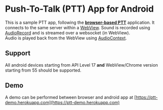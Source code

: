 # Push-To-Talk (PTT) App for Android

This is a sample PTT app, following the [**browser-based PTT**](github.com/merve40/ptt) application.
It connects to the same server within a [WebView](https://developer.android.com/reference/android/webkit/WebView).
Sound is recorded using [AudioRecord](https://developer.android.com/reference/android/media/AudioRecord.html?hl=en) and is streamed over a websocket (in WebView).      
Audio is played back from the WebView using [AudioContext](https://developer.mozilla.org/en-US/docs/Web/API/AudioContext).


## Support
All android devices starting from API Level 17 **and** WebView/Chrome version starting from 55 should be supported.


## Demo 
A demo can be performed between browser and android app at [https://ptt-demo.herokuapp.com](https://ptt-demo.herokuapp.com)
